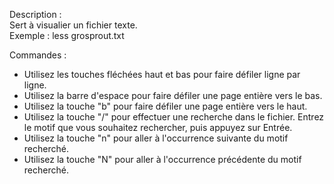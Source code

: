 Description :  
Sert à visualier un fichier texte.  
Exemple : less grosprout.txt

Commandes :

- Utilisez les touches fléchées haut et bas pour faire défiler ligne par ligne.
- Utilisez la barre d'espace pour faire défiler une page entière vers le bas.
- Utilisez la touche "b" pour faire défiler une page entière vers le haut.
- Utilisez la touche "/" pour effectuer une recherche dans le fichier. Entrez le motif que vous souhaitez rechercher, puis appuyez sur Entrée.
- Utilisez la touche "n" pour aller à l'occurrence suivante du motif recherché.
- Utilisez la touche "N" pour aller à l'occurrence précédente du motif recherché.